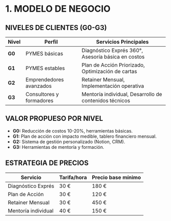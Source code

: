 # 1. MODELO DE NEGOCIO  
## NIVELES DE CLIENTES (G0-G3)  
| Nivel | Perfil | Servicios Principales |  
|-------|--------|----------------------|  
| **G0** | PYMES básicas | Diagnóstico Exprés 360°, Asesoría básica en costos |  
| **G1** | PYMES estables | Plan de Acción Priorizado, Optimización de cartas |  
| **G2** | Emprendedores avanzados | Retainer Mensual, Implementación operativa |  
| **G3** | Consultores y formadores | Mentoría individual, Desarrollo de contenidos técnicos |  

## VALOR PROPUESO POR NIVEL  
- **G0:** Reducción de costos 10-20%, herramientas básicas.  
- **G1:** Plan de acción con impacto medible, tablero financiero mensual.  
- **G2:** Sistema de gestión personalizado (Notion, CRM).  
- **G3:** Herramientas de mentoría y formación.  

## ESTRATEGIA DE PRECIOS  
| Servicio | Tarifa/hora | Precio base mínimo |  
|----------|-------------|--------------------|  
| Diagnóstico Exprés | 30 € | 180 € |  
| Plan de Acción | 30 € | 120 € |  
| Retainer Mensual | 30 € | 450 € |  
| Mentoría individual | 40 € | 150 € |  